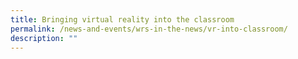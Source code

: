 ```yaml
---
title: Bringing virtual reality into the classroom
permalink: /news-and-events/wrs-in-the-news/vr-into-classroom/
description: ""
---
```

